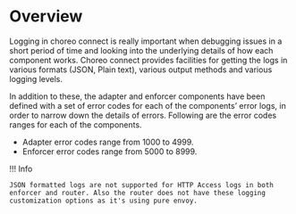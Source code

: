 # Overview

Logging in choreo connect is really important when debugging issues in a short period of time and looking into the underlying details of how each component works.  Choreo connect provides facilities for getting the logs in various formats (JSON, Plain text), various output methods and various logging levels.

In addition to these, the adapter and enforcer components have been defined with a set of error codes for each of the components’ error logs, in order to narrow down the details of errors. Following are the error codes ranges for each of the components.

- Adapter error codes range from 1000 to 4999.
- Enforcer error codes range from 5000 to 8999.

!!! Info

    JSON formatted logs are not supported for HTTP Access logs in both enforcer and router. Also the router does not have these logging customization options as it's using pure envoy.

